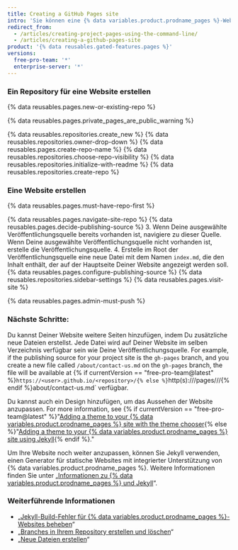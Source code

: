 ```yaml
---
title: Creating a GitHub Pages site
intro: 'Sie können eine {% data variables.product.prodname_pages %}-Website in einem neuen oder vorhandenen Repository erstellen.'
redirect_from:
  - /articles/creating-project-pages-using-the-command-line/
  - /articles/creating-a-github-pages-site
product: '{% data reusables.gated-features.pages %}'
versions:
  free-pro-team: '*'
  enterprise-server: '*'
---
```


### Ein Repository für eine Website erstellen

{% data reusables.pages.new-or-existing-repo %}

{% data reusables.pages.private_pages_are_public_warning %}

{% data reusables.repositories.create_new %}
{% data reusables.repositories.owner-drop-down %}
{% data reusables.pages.create-repo-name %}
{% data reusables.repositories.choose-repo-visibility %}
{% data reusables.repositories.initialize-with-readme %}
{% data reusables.repositories.create-repo %}

### Eine Website erstellen

{% data reusables.pages.must-have-repo-first %}

{% data reusables.pages.navigate-site-repo %}
{% data reusables.pages.decide-publishing-source %}
3. Wenn Deine ausgewählte Veröffentlichungsquelle bereits vorhanden ist, navigiere zu dieser Quelle. Wenn Deine ausgewählte Veröffentlichungsquelle nicht vorhanden ist, erstelle die Veröffentlichungsquelle.
4. Erstelle im Root der Veröffentlichungsquelle eine neue Datei mit dem Namen `index.md`, die den Inhalt enthält, der auf der Hauptseite Deiner Website angezeigt werden soll.
{% data reusables.pages.configure-publishing-source %}
{% data reusables.repositories.sidebar-settings %}
{% data reusables.pages.visit-site %}

{% data reusables.pages.admin-must-push %}

### Nächste Schritte:

Du kannst Deiner Website weitere Seiten hinzufügen, indem Du zusätzliche neue Dateien erstellst. Jede Datei wird auf Deiner Website im selben Verzeichnis verfügbar sein wie Deine Veröffentlichungsquelle. For example, if the publishing source for your project site is the `gh-pages` branch, and you create a new file called `/about/contact-us.md` on the `gh-pages` branch, the file will be available at {% if currentVersion == "free-pro-team@latest" %}`https://<user>.github.io/<repository>/{% else %}`http(s)://<hostname>/pages/<username>/<repository>/{% endif %}about/contact-us.md` verfügbar.

Du kannst auch ein Design hinzufügen, um das Aussehen der Website anzupassen. For more information, see {% if currentVersion == "free-pro-team@latest" %}"[Adding a theme to your {% data variables.product.prodname_pages %} site with the theme chooser](/articles/adding-a-theme-to-your-github-pages-site-with-the-theme-chooser){% else %}"[Adding a theme to your {% data variables.product.prodname_pages %} site using Jekyll](/articles/adding-a-theme-to-your-github-pages-site-using-jekyll){% endif %}."

Um Ihre Website noch weiter anzupassen, können Sie Jekyll verwenden, einen Generator für statische Websites mit integrierter Unterstützung von {% data variables.product.prodname_pages %}. Weitere Informationen finden Sie unter „[Informationen zu {% data variables.product.prodname_pages %} und Jekyll](/articles/about-github-pages-and-jekyll)“.

### Weiterführende Informationen

- „[Jekyll-Build-Fehler für {% data variables.product.prodname_pages %}-Websites beheben](/articles/troubleshooting-jekyll-build-errors-for-github-pages-sites)“
- „[Branches in Ihrem Repository erstellen und löschen](/articles/creating-and-deleting-branches-within-your-repository)“
- „[Neue Dateien erstellen](/articles/creating-new-files)“
